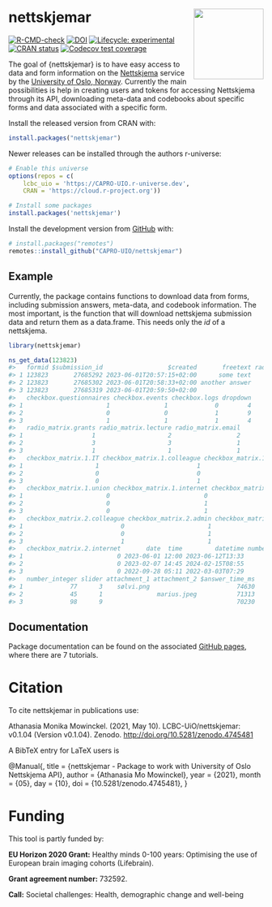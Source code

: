 
<!-- README.md is generated from README.Rmd. Please edit that file -->

# nettskjemar <img src='man/figures/logo.png' align="right" height="138.5" />

<!-- badges: start -->

[![R-CMD-check](https://github.com/capro-uio/nettskjemar/actions/workflows/R-CMD-check.yaml/badge.svg)](https://github.com/capro-uio/nettskjemar/actions/workflows/R-CMD-check.yaml)
[![DOI](https://zenodo.org/badge/206264675.svg)](https://zenodo.org/badge/latestdoi/206264675)
[![Lifecycle:
experimental](https://img.shields.io/badge/lifecycle-experimental-orange.svg)](https://lifecycle.r-lib.org/articles/stages.html)
[![CRAN
status](https://www.r-pkg.org/badges/version/nettskjemar)](https://CRAN.R-project.org/package=nettskjemar)
[![Codecov test
coverage](https://codecov.io/gh/capro-uio/nettskjemar/graph/badge.svg)](https://app.codecov.io/gh/capro-uio/nettskjemar)
<!-- badges: end -->

The goal of {nettskjemar} is to have easy access to data and form
information on the [Nettskjema](https://nettskjema.no/) service by the
[University of Oslo, Norway](https://www.uio.no/english/). Currently the
main possibilities is help in creating users and tokens for accessing
Nettskjema through its API, downloading meta-data and codebooks about
specific forms and data associated with a specific form.

Install the released version from CRAN with:

``` r
install.packages("nettskjemar")
```

Newer releases can be installed through the authors r-universe:

``` r
# Enable this universe
options(repos = c(
    lcbc_uio = 'https://CAPRO-UIO.r-universe.dev',
    CRAN = 'https://cloud.r-project.org'))

# Install some packages
install.packages('nettskjemar')
```

Install the development version from [GitHub](https://github.com/) with:

``` r
# install.packages("remotes")
remotes::install_github("CAPRO-UIO/nettskjemar")
```

## Example

Currently, the package contains functions to download data from forms,
including submission answers, meta-data, and codebook information. The
most important, is the function that will download nettskjema submission
data and return them as a data.frame. This needs only the *id* of a
nettskjema.

``` r
library(nettskjemar)

ns_get_data(123823)
#>   formid $submission_id                  $created       freetext radio
#> 1 123823       27685292 2023-06-01T20:57:15+02:00      some text     1
#> 2 123823       27685302 2023-06-01T20:58:33+02:00 another answer    -1
#> 3 123823       27685319 2023-06-01T20:59:50+02:00                   -1
#>   checkbox.questionnaires checkbox.events checkbox.logs dropdown
#> 1                       1               1             0        4
#> 2                       0               0             1        9
#> 3                       1               1             1        4
#>   radio_matrix.grants radio_matrix.lecture radio_matrix.email
#> 1                   1                    2                  2
#> 2                   3                    3                  1
#> 3                   1                    1                  1
#>   checkbox_matrix.1.IT checkbox_matrix.1.colleague checkbox_matrix.1.admin
#> 1                    1                           1                       0
#> 2                    0                           0                       0
#> 3                    0                           1                       0
#>   checkbox_matrix.1.union checkbox_matrix.1.internet checkbox_matrix.2.IT
#> 1                       0                          0                    0
#> 2                       0                          1                    0
#> 3                       0                          1                    1
#>   checkbox_matrix.2.colleague checkbox_matrix.2.admin checkbox_matrix.2.union
#> 1                           0                       1                       0
#> 2                           0                       1                       1
#> 3                           1                       1                       1
#>   checkbox_matrix.2.internet       date  time         datetime number_decimal
#> 1                          0 2023-06-01 12:00 2023-06-12T13:33            4.5
#> 2                          0 2023-02-07 14:45 2024-02-15T08:55            2.2
#> 3                          0 2022-09-28 05:11 2022-03-03T07:29             10
#>   number_integer slider attachment_1 attachment_2 $answer_time_ms
#> 1             77      3    sølvi.png                        74630
#> 2             45      1               marius.jpeg           71313
#> 3             98      9                                     70230
```

## Documentation

Package documentation can be found on the associated [GitHub
pages](https://www.capro.dev/nettskjemar/), where there are 7 tutorials.

# Citation

To cite nettskjemar in publications use:

Athanasia Monika Mowinckel. (2021, May 10). LCBC-UiO/nettskjemar:
v0.1.04 (Version v0.1.04). Zenodo.
<http://doi.org/10.5281/zenodo.4745481>

A BibTeX entry for LaTeX users is

@Manual{, title = {nettskjemar - Package to work with University of Oslo
Nettskjema API}, author = {Athanasia Mo Mowinckel}, year = {2021}, month
= {05}, day = {10}, doi = {10.5281/zenodo.4745481}, }

# Funding

This tool is partly funded by:

**EU Horizon 2020 Grant:** Healthy minds 0-100 years: Optimising the use
of European brain imaging cohorts (Lifebrain).

**Grant agreement number:** 732592.

**Call:** Societal challenges: Health, demographic change and well-being
